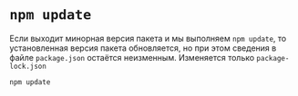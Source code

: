 # `npm update`

Если выходит минорная версия пакета и мы выполняем `npm update`, то установленная версия пакета обновляется, но при этом сведения
в файле `package.json` остаётся неизменным. Изменяется только `package-lock.json`

```bash
npm update
```
